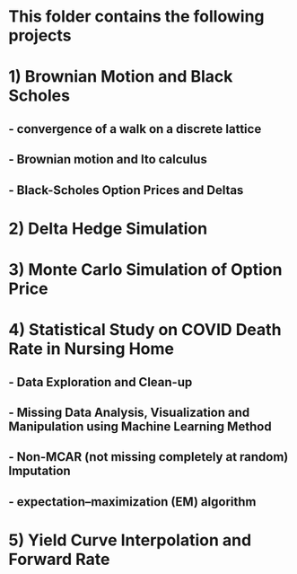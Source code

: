 # This folder contains the following projects

# 1) Brownian Motion and Black Scholes
##   - convergence of a walk on a discrete lattice
##   - Brownian motion and Ito calculus
##   - Black-Scholes Option Prices and Deltas

# 2) Delta Hedge Simulation

# 3) Monte Carlo Simulation of Option Price

# 4) Statistical Study on COVID Death Rate in Nursing Home
##   - Data Exploration and Clean-up
##   - Missing Data Analysis, Visualization and Manipulation using Machine Learning Method
##   - Non-MCAR (not missing completely at random) Imputation
##   - expectation–maximization (EM) algorithm


# 5) Yield Curve Interpolation and Forward Rate
